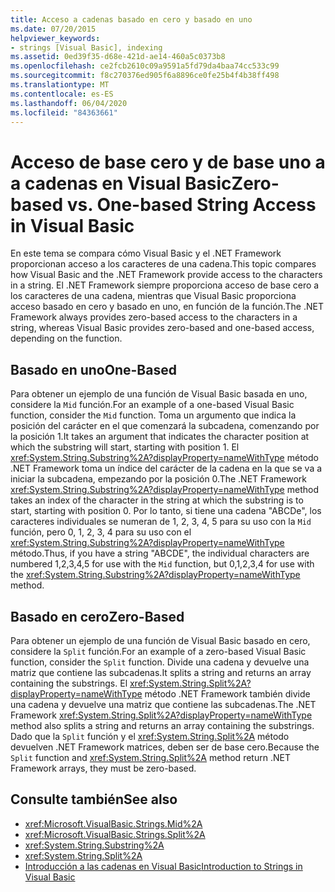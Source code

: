 ```yaml
---
title: Acceso a cadenas basado en cero y basado en uno
ms.date: 07/20/2015
helpviewer_keywords:
- strings [Visual Basic], indexing
ms.assetid: 0ed39f35-d68e-421d-ae14-460a5c0373b8
ms.openlocfilehash: ce2fcb2610c09a9591a5fd79da4baa74cc533c99
ms.sourcegitcommit: f8c270376ed905f6a8896ce0fe25b4f4b38ff498
ms.translationtype: MT
ms.contentlocale: es-ES
ms.lasthandoff: 06/04/2020
ms.locfileid: "84363661"
---
```

# <a name="zero-based-vs-one-based-string-access-in-visual-basic"></a><span data-ttu-id="111ac-102">Acceso de base cero y de base uno a a cadenas en Visual Basic</span><span class="sxs-lookup"><span data-stu-id="111ac-102">Zero-based vs. One-based String Access in Visual Basic</span></span>
<span data-ttu-id="111ac-103">En este tema se compara cómo Visual Basic y el .NET Framework proporcionan acceso a los caracteres de una cadena.</span><span class="sxs-lookup"><span data-stu-id="111ac-103">This topic compares how Visual Basic and the .NET Framework provide access to the characters in a string.</span></span> <span data-ttu-id="111ac-104">El .NET Framework siempre proporciona acceso de base cero a los caracteres de una cadena, mientras que Visual Basic proporciona acceso basado en cero y basado en uno, en función de la función.</span><span class="sxs-lookup"><span data-stu-id="111ac-104">The .NET Framework always provides zero-based access to the characters in a string, whereas Visual Basic provides zero-based and one-based access, depending on the function.</span></span>  
  
## <a name="one-based"></a><span data-ttu-id="111ac-105">Basado en uno</span><span class="sxs-lookup"><span data-stu-id="111ac-105">One-Based</span></span>  
 <span data-ttu-id="111ac-106">Para obtener un ejemplo de una función de Visual Basic basada en uno, considere la `Mid` función.</span><span class="sxs-lookup"><span data-stu-id="111ac-106">For an example of a one-based Visual Basic function, consider the `Mid` function.</span></span> <span data-ttu-id="111ac-107">Toma un argumento que indica la posición del carácter en el que comenzará la subcadena, comenzando por la posición 1.</span><span class="sxs-lookup"><span data-stu-id="111ac-107">It takes an argument that indicates the character position at which the substring will start, starting with position 1.</span></span> <span data-ttu-id="111ac-108">El <xref:System.String.Substring%2A?displayProperty=nameWithType> método .NET Framework toma un índice del carácter de la cadena en la que se va a iniciar la subcadena, empezando por la posición 0.</span><span class="sxs-lookup"><span data-stu-id="111ac-108">The .NET Framework <xref:System.String.Substring%2A?displayProperty=nameWithType> method takes an index of the character in the string at which the substring is to start, starting with position 0.</span></span> <span data-ttu-id="111ac-109">Por lo tanto, si tiene una cadena "ABCDe", los caracteres individuales se numeran de 1, 2, 3, 4, 5 para su uso con la `Mid` función, pero 0, 1, 2, 3, 4 para su uso con el <xref:System.String.Substring%2A?displayProperty=nameWithType> método.</span><span class="sxs-lookup"><span data-stu-id="111ac-109">Thus, if you have a string "ABCDE", the individual characters are numbered 1,2,3,4,5 for use with the `Mid` function, but 0,1,2,3,4 for use with the <xref:System.String.Substring%2A?displayProperty=nameWithType> method.</span></span>  
  
## <a name="zero-based"></a><span data-ttu-id="111ac-110">Basado en cero</span><span class="sxs-lookup"><span data-stu-id="111ac-110">Zero-Based</span></span>  
 <span data-ttu-id="111ac-111">Para obtener un ejemplo de una función de Visual Basic basado en cero, considere la `Split` función.</span><span class="sxs-lookup"><span data-stu-id="111ac-111">For an example of a zero-based Visual Basic function, consider the `Split` function.</span></span> <span data-ttu-id="111ac-112">Divide una cadena y devuelve una matriz que contiene las subcadenas.</span><span class="sxs-lookup"><span data-stu-id="111ac-112">It splits a string and returns an array containing the substrings.</span></span> <span data-ttu-id="111ac-113">El <xref:System.String.Split%2A?displayProperty=nameWithType> método .NET Framework también divide una cadena y devuelve una matriz que contiene las subcadenas.</span><span class="sxs-lookup"><span data-stu-id="111ac-113">The .NET Framework <xref:System.String.Split%2A?displayProperty=nameWithType> method also splits a string and returns an array containing the substrings.</span></span> <span data-ttu-id="111ac-114">Dado que la `Split` función y el <xref:System.String.Split%2A> método devuelven .NET Framework matrices, deben ser de base cero.</span><span class="sxs-lookup"><span data-stu-id="111ac-114">Because the `Split` function and <xref:System.String.Split%2A> method return .NET Framework arrays, they must be zero-based.</span></span>  
  
## <a name="see-also"></a><span data-ttu-id="111ac-115">Consulte también</span><span class="sxs-lookup"><span data-stu-id="111ac-115">See also</span></span>

- <xref:Microsoft.VisualBasic.Strings.Mid%2A>
- <xref:Microsoft.VisualBasic.Strings.Split%2A>
- <xref:System.String.Substring%2A>
- <xref:System.String.Split%2A>
- [<span data-ttu-id="111ac-116">Introducción a las cadenas en Visual Basic</span><span class="sxs-lookup"><span data-stu-id="111ac-116">Introduction to Strings in Visual Basic</span></span>](introduction-to-strings.md)
